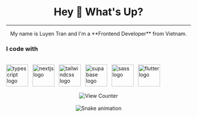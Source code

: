 <h1 align="center">Hey 👋 What's Up?</h1>

---

<p align="center">My name is Luyen Tran and I'm a **Frontend Developer** from Vietnam.</p>


<h3 align="left">I code with</h3>

<br/>

<div style="display: flex; justify-content: left; flex-wrap: no-wrap; gap: 12px;">
    <img src="https://skillicons.dev/icons?i=ts" height="60" alt="typescript logo" />
    <img src="https://skillicons.dev/icons?i=nextjs" height="60" alt="nextjs logo" />
    <img src="https://skillicons.dev/icons?i=tailwind" height="60" alt="tailwindcss logo" />
    <img src="https://skillicons.dev/icons?i=supabase" height="60" alt="supabase logo" />
    <img src="https://skillicons.dev/icons?i=sass" height="60" alt="sass logo" />
    <img src="https://skillicons.dev/icons?i=flutter" height="60" alt="flutter logo" />
</div>

<br/>

<div align="center">
    <img src="https://count.getloli.com/@:luyen-tran?theme=yousa-ling&padding=6&offset=3&scale=2&align=top&pixelated=1&darkmode=auto" alt="View Counter" />
</div>

<br/>

<div align="center">
    <img src="https://raw.githubusercontent.com/luyen-tran/luyen-tran/refs/heads/output/snake.svg" alt="Snake animation" />
</div>
